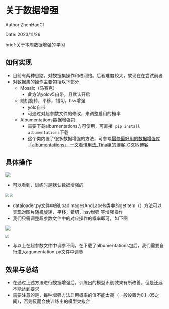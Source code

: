 # 关于数据增强

Author:ZhenHaoCl

Date: 2023/11/26

brief:关于本周数据增强的学习

## 如何实现

* 目前有两种思路。对数据集操作和改网络。后者难度较大，故现在在尝试前者
* 对数据集的操作主要包括以下部分
  * Mosaic（马赛克）
    * 此方法yolov5自带，且默认开启
  * 随机旋转，平移，错切，hsv增强 
    * yolo自带
    * 可通过对超参数文件的修改，来调整启用的概率
  * Albumentations数据增强包
    * 需要下载albumentations方可使用，可直接` pip install albumentations`下载
    * 这个类内置了很多数据增强的方法，可参考[最快最好用的数据增强库「albumentations」 一文看懂用法_Tina姐的博客-CSDN博客](https://blog.csdn.net/u014264373/article/details/114144303)



## 具体操作

![](.\assert\image1.png)

* 可以看到，训练时是默认数据增强的





<img src=".\assert\image2.png" alt=" " style="zoom:60%;" />

<img src=".\assert\image3.png" style="zoom:60%;" />

* dataloader.py文件中的LoadImagesAndLabels类中的getitem（）方法可以实现对图片随机旋转，平移，错切，hsv增强 等增强操作
* 我们只需调整超参数文件中的对应操作的概率即可，如下图

![](.\assert\image4.png)







<img src=".\assert\image5.png" style="zoom:60%;" />

* 与以上在超参数文件中调参不同，在下载了albumentations包后，我们需要自行进入agumentation.py文件中调参





##  效果与总结

* 在通过上述方法进行数据增强后，训练出的模型识别效果有所改善，但是还远不能达到要求
* 需要注意的是，每种增强方法启用概率的值不能太高（一般设置为0.1-.05之间），否则反而会使训练出的模型欠拟合

